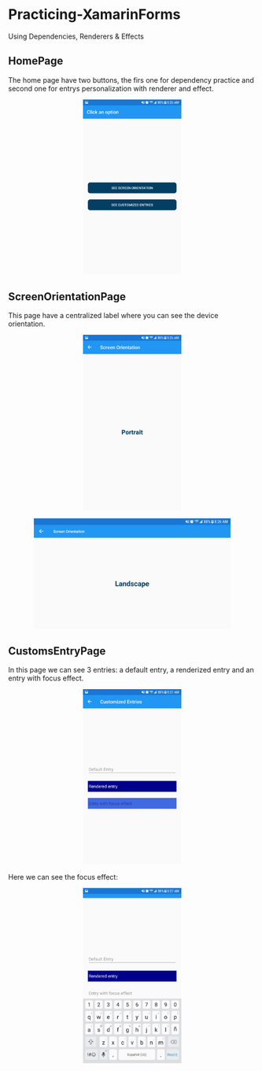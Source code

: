 # Practicing-XamarinForms
Using Dependencies, Renderers &amp; Effects

## HomePage
The home page have two buttons, the firs one for dependency practice and second one for entrys personalization with renderer and effect.
<p align="center"><img  width="200" src="HomePage.png"/></p>

## ScreenOrientationPage
This page have a centralized label where you can see the device orientation.
<p align="center"><img  width="200" src="PortraitOrientation.png"/></p>

<p align="center"><img  width="400" src="LandscapeOrientation.png"/></p>

## CustomsEntryPage
In this page we can see 3 entries: a default entry, a renderized entry and an entry with focus effect.
<p align="center"><img  width="200" src="CustomizedEntries.png"/></p>
Here we can see the focus effect:
<p align="center"><img  width="200" src="FocusedEntry.png"/></p>
